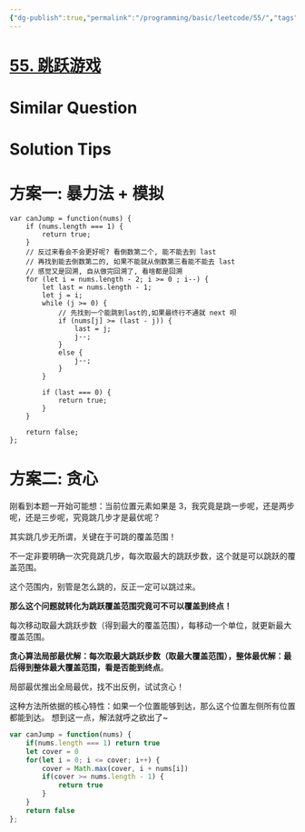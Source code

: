 ```yaml
---
{"dg-publish":true,"permalink":"/programming/basic/leetcode/55/","tags":["leetcode/greedy-algorithm"]}
---
```



# [55. 跳跃游戏](https://leetcode.cn/problems/jump-game/)

# Similar Question

# Solution Tips

# 方案一: 暴力法 + 模拟

```JS
var canJump = function(nums) {
    if (nums.length === 1) {
        return true;
    }
    // 反过来看会不会更好呢? 看倒数第二个, 能不能去到 last
    // 再找到能去倒数第二的, 如果不能就从倒数第三看能不能去 last
    // 感觉又是回溯, 自从做完回溯了, 看啥都是回溯
    for (let i = nums.length - 2; i >= 0 ; i--) {
        let last = nums.length - 1;
        let j = i;
        while (j >= 0) {
            // 先找到一个能跳到last的,如果最终行不通就 next 呗
            if (nums[j] >= (last - j)) {
                last = j;
                j--;
            }
            else {
                j--;
            }
        }

        if (last === 0) {
            return true;
        }
    }

    return false;
};
```

# 方案二: 贪心

刚看到本题一开始可能想：当前位置元素如果是 3，我究竟是跳一步呢，还是两步呢，还是三步呢，究竟跳几步才是最优呢？

其实跳几步无所谓，关键在于可跳的覆盖范围！

不一定非要明确一次究竟跳几步，每次取最大的跳跃步数，这个就是可以跳跃的覆盖范围。

这个范围内，别管是怎么跳的，反正一定可以跳过来。

**那么这个问题就转化为跳跃覆盖范围究竟可不可以覆盖到终点！**

每次移动取最大跳跃步数（得到最大的覆盖范围），每移动一个单位，就更新最大覆盖范围。

**贪心算法局部最优解：每次取最大跳跃步数（取最大覆盖范围），整体最优解：最后得到整体最大覆盖范围，看是否能到终点**。

局部最优推出全局最优，找不出反例，试试贪心！

这种方法所依据的核心特性：如果一个位置能够到达，那么这个位置左侧所有位置都能到达。 想到这一点，解法就呼之欲出了~

```js
var canJump = function(nums) {
    if(nums.length === 1) return true
    let cover = 0
    for(let i = 0; i <= cover; i++) {
        cover = Math.max(cover, i + nums[i])
        if(cover >= nums.length - 1) {
            return true
        }
    }
    return false
};

```
